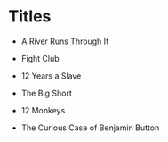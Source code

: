 # Titles

- A River Runs Through It
- Fight Club
- 12 Years a Slave
- The Big Short
- 12 Monkeys 

- The Curious Case of Benjamin Button
